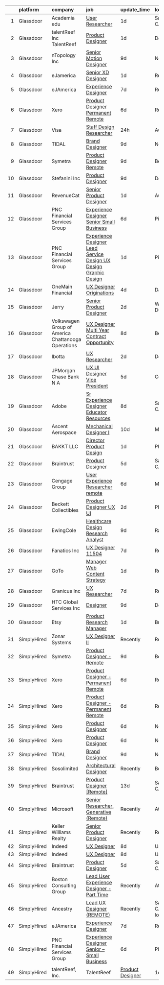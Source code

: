 

|    | platform    | company                                              | job                                                                                                                                                                                                                                                                                                                                                                                                                                                                                                                                                                                                                                                                                                                                                                                                                                                                                                                                                                                                                                                                                                                                                                                                                                                                                                                                                                                                                                                                                                                                                                                                                                                                                                                                                                                                                    | update_time   | location                       |
|---:|:------------|:-----------------------------------------------------|:-----------------------------------------------------------------------------------------------------------------------------------------------------------------------------------------------------------------------------------------------------------------------------------------------------------------------------------------------------------------------------------------------------------------------------------------------------------------------------------------------------------------------------------------------------------------------------------------------------------------------------------------------------------------------------------------------------------------------------------------------------------------------------------------------------------------------------------------------------------------------------------------------------------------------------------------------------------------------------------------------------------------------------------------------------------------------------------------------------------------------------------------------------------------------------------------------------------------------------------------------------------------------------------------------------------------------------------------------------------------------------------------------------------------------------------------------------------------------------------------------------------------------------------------------------------------------------------------------------------------------------------------------------------------------------------------------------------------------------------------------------------------------------------------------------------------------|:--------------|:-------------------------------|
|  1 | Glassdoor   | Academia edu                                         | [User Researcher](https://www.glassdoor.com/partner/jobListing.htm?pos=124&ao=1136043&s=58&guid=00000181285172bb8387b5ebab5e83f9&src=GD_JOB_AD&t=SR&vt=w&cs=1_3214677a&cb=1654238835787&jobListingId=1007910214555&jrtk=3-0-1g4k52sncpkml801-1g4k52snpmfra800-2cfd38210a17fdc2-)                                                                                                                                                                                                                                                                                                                                                                                                                                                                                                                                                                                                                                                                                                                                                                                                                                                                                                                                                                                                                                                                                                                                                                                                                                                                                                                                                                                                                                                                                                                                       | 1d            | San Francisco, CA              |
|  2 | Glassdoor   | talentReef  Inc    TalentReef                        | [Product Designer](https://www.glassdoor.com/partner/jobListing.htm?pos=110&ao=1136043&s=58&guid=00000181285172bb8387b5ebab5e83f9&src=GD_JOB_AD&t=SR&vt=w&ea=1&cs=1_a524263a&cb=1654238835786&jobListingId=1007911043927&jrtk=3-0-1g4k52sncpkml801-1g4k52snpmfra800-6a5450d85d0c0818-)                                                                                                                                                                                                                                                                                                                                                                                                                                                                                                                                                                                                                                                                                                                                                                                                                                                                                                                                                                                                                                                                                                                                                                                                                                                                                                                                                                                                                                                                                                                                 | 1d            | Denver, CO                     |
|  3 | Glassdoor   | nTopology Inc                                        | [Senior Motion Designer](https://www.glassdoor.com/partner/jobListing.htm?pos=113&ao=1136043&s=58&guid=00000181285172bb8387b5ebab5e83f9&src=GD_JOB_AD&t=SR&vt=w&cs=1_c5b4144d&cb=1654238835786&jobListingId=1007890535861&jrtk=3-0-1g4k52sncpkml801-1g4k52snpmfra800-37979c091a76f62f-)                                                                                                                                                                                                                                                                                                                                                                                                                                                                                                                                                                                                                                                                                                                                                                                                                                                                                                                                                                                                                                                                                                                                                                                                                                                                                                                                                                                                                                                                                                                                | 9d            | New York, NY                   |
|  4 | Glassdoor   | eJamerica                                            | [Senior XD Designer](https://www.glassdoor.com/partner/jobListing.htm?pos=109&ao=1136043&s=58&guid=00000181285172bb8387b5ebab5e83f9&src=GD_JOB_AD&t=SR&vt=w&ea=1&cs=1_5c02488a&cb=1654238835786&jobListingId=1007910259550&jrtk=3-0-1g4k52sncpkml801-1g4k52snpmfra800-4de8757ff4c289de-)                                                                                                                                                                                                                                                                                                                                                                                                                                                                                                                                                                                                                                                                                                                                                                                                                                                                                                                                                                                                                                                                                                                                                                                                                                                                                                                                                                                                                                                                                                                               | 1d            | Remote                         |
|  5 | Glassdoor   | eJAmerica                                            | [Experience Designer](https://www.glassdoor.com/partner/jobListing.htm?pos=108&ao=1136043&s=58&guid=00000181285172bb8387b5ebab5e83f9&src=GD_JOB_AD&t=SR&vt=w&ea=1&cs=1_3b439aaf&cb=1654238835785&jobListingId=1007895205737&jrtk=3-0-1g4k52sncpkml801-1g4k52snpmfra800-8c63d353db0b03fc-)                                                                                                                                                                                                                                                                                                                                                                                                                                                                                                                                                                                                                                                                                                                                                                                                                                                                                                                                                                                                                                                                                                                                                                                                                                                                                                                                                                                                                                                                                                                              | 7d            | Remote                         |
|  6 | Glassdoor   | Xero                                                 | [Product Designer   Permanent Remote](https://www.glassdoor.com/partner/jobListing.htm?pos=101&ao=1110586&s=58&guid=00000181285172bb8387b5ebab5e83f9&src=GD_JOB_AD&t=SR&vt=w&cs=1_5b9c3aa3&cb=1654238835784&jobListingId=1007898486047&cpc=149B3D5996025BBA&jrtk=3-0-1g4k52sncpkml801-1g4k52snpmfra800-f2f100f052777533--6NYlbfkN0COvs0giDBQSZxCgxtGlP9F2rqb7f8qKMvTQKRfo9Z2aBBfdNwhT-PCbca6Tg6UbeNWPOI8UpbUnCP0bRMoor8izCLFcPIohwnjXbM8R6zPXSmSXrDrJSKTfyGTndsF_jFwnqa3Swqi-kSvnrD7H-NEaOZ44T-NVfjfzab5GpcG1xbEPZQwt9F_69UQ6xmQOIAtCamxdLAnzz9lm4rtXNDFOBw1ga0b5A3v7hQdOdmbQGvWryw7d0QvWGy3S82dwNC0YuiRfZvBjtipJBuj7l-y7gsvqkvZm-3ACnJpKEbUFzmayoK3up1PaDMDP0DMK71NULHnEnRY_G7GiSiHdXKVKvPj_riSL731eo3qIUNhAiJn1BKIhj4Tureu45Uftxk4LB99ottDdgDNeiJESpoLCMq03ViYCJKIwpGWAFq-yhR7FoXte6PiUFzMQmPR_-VYYez7E6wl8nUmmSf75WJUMutYdZ-4TOJmfyDugFO0q5pJw0_Cm4WJAxdTJyKTVCIHy1bvm3OMZL5iN9rQosqypHyKugHKY3NUE5u08rC_D9fAJiWCj00s)                                                                                                                                                                                                                                                                                                                                                                                                                                                                                                                                                                                                                                                                                                                                                                                                                                                                                              | 6d            | Remote                         |
|  7 | Glassdoor   | Visa                                                 | [Staff Design Researcher](https://www.glassdoor.com/partner/jobListing.htm?pos=130&ao=1136043&s=58&guid=00000181285172bb8387b5ebab5e83f9&src=GD_JOB_AD&t=SR&vt=w&cs=1_615fc7e7&cb=1654238835790&jobListingId=1007914977157&jrtk=3-0-1g4k52sncpkml801-1g4k52snpmfra800-6e5edac88f45572f-)                                                                                                                                                                                                                                                                                                                                                                                                                                                                                                                                                                                                                                                                                                                                                                                                                                                                                                                                                                                                                                                                                                                                                                                                                                                                                                                                                                                                                                                                                                                               | 24h           | Austin, TX                     |
|  8 | Glassdoor   | TIDAL                                                | [Brand Designer](https://www.glassdoor.com/partner/jobListing.htm?pos=106&ao=1136043&s=58&guid=00000181285172bb8387b5ebab5e83f9&src=GD_JOB_AD&t=SR&vt=w&cs=1_2b495986&cb=1654238835785&jobListingId=1007891097548&jrtk=3-0-1g4k52sncpkml801-1g4k52snpmfra800-d0b78174f30ae43e-)                                                                                                                                                                                                                                                                                                                                                                                                                                                                                                                                                                                                                                                                                                                                                                                                                                                                                                                                                                                                                                                                                                                                                                                                                                                                                                                                                                                                                                                                                                                                        | 9d            | New York, NY                   |
|  9 | Glassdoor   | Symetra                                              | [Product Designer   Remote](https://www.glassdoor.com/partner/jobListing.htm?pos=102&ao=1110586&s=58&guid=00000181285172bb8387b5ebab5e83f9&src=GD_JOB_AD&t=SR&vt=w&cs=1_1d091e58&cb=1654238835785&jobListingId=1007890104304&cpc=8795CF9063CD573D&jrtk=3-0-1g4k52sncpkml801-1g4k52snpmfra800-f8a1560b546af90e--6NYlbfkN0DxLmO7NH_YTtLbOIMvJFqJGEF88__vqD2fZF7JxivJ0azNiCTgnfJhqK52DTe9kl2sy2Dlv6DaoUwtD1lcr_VUFi9zcdkx3Vgtf6Scv7oJRIAsORZZM_Q14PVCLqqJPo9ZaklYuJ7u3dTNUxyS30Tn3zR7Og7ssC3dylhHyexP2sE9zuLmBbOoxoqqy8D2DZ5tgg-v5L9mU5Cv3Fq_M816BGRKRXd6DnWgrJmyn8T18s6cw-t_QW7CP7b1zOiDiO5ZZaIjufkJ-fTBqOPcleqREnddNMChippJXjAdrcGyvaiqcSm5AKfqgqNLJ2ZHMy141FncKWCeJiID95olTaxj-N9klzKv5-qI883kRWt8CjHu1vWHnqrzUBMTKoDBtsIfG3ymrT2xleixQUvIveIScGpTVHu5RPEhmKk7xeldWuNDgokN8rDV9Me7PXKce271oWAQzkG5oq9DWTAE9gH3MxC9iNaja5rl-OSHFZvgLsTgk36GxXHrcvdDosgOkGMCQ-7IYS5juH-0K6aoBEk3hKL7jQZE_ixLtb-f40hWjhid-VN31WHIY5gZDQUGWUy7-2u6p2YEUQ%3D%3D)                                                                                                                                                                                                                                                                                                                                                                                                                                                                                                                                                                                                                                                                                                                                                                                                                                                                            | 9d            | Bellevue, WA                   |
| 10 | Glassdoor   | Stefanini  Inc                                       | [Product Designer](https://www.glassdoor.com/partner/jobListing.htm?pos=114&ao=1136043&s=58&guid=00000181285172bb8387b5ebab5e83f9&src=GD_JOB_AD&t=SR&vt=w&ea=1&cs=1_6fd617b2&cb=1654238835786&jobListingId=1007890544709&jrtk=3-0-1g4k52sncpkml801-1g4k52snpmfra800-640649f03ce3bf6b-)                                                                                                                                                                                                                                                                                                                                                                                                                                                                                                                                                                                                                                                                                                                                                                                                                                                                                                                                                                                                                                                                                                                                                                                                                                                                                                                                                                                                                                                                                                                                 | 9d            | Dearborn, MI                   |
| 11 | Glassdoor   | RevenueCat                                           | [Senior Product Designer](https://www.glassdoor.com/partner/jobListing.htm?pos=123&ao=1136043&s=58&guid=00000181285172bb8387b5ebab5e83f9&src=GD_JOB_AD&t=SR&vt=w&ea=1&cs=1_74b896c5&cb=1654238835787&jobListingId=1007909502147&jrtk=3-0-1g4k52sncpkml801-1g4k52snpmfra800-0f1041f47da76945-)                                                                                                                                                                                                                                                                                                                                                                                                                                                                                                                                                                                                                                                                                                                                                                                                                                                                                                                                                                                                                                                                                                                                                                                                                                                                                                                                                                                                                                                                                                                          | 1d            | Austin, TX                     |
| 12 | Glassdoor   | PNC Financial Services Group                         | [Experience Designer Senior   Small Business](https://www.glassdoor.com/partner/jobListing.htm?pos=104&ao=1110586&s=58&guid=00000181285172bb8387b5ebab5e83f9&src=GD_JOB_AD&t=SR&vt=w&cs=1_17a3eac1&cb=1654238835785&jobListingId=1007898489904&cpc=1160948BCBA38B5B&jrtk=3-0-1g4k52sncpkml801-1g4k52snpmfra800-0b6e9458dc5771be--6NYlbfkN0AMofH_6zXbiqn6xehDj89HQNfpf30LHk40Y3Yl5cZTpm-EXukPQNetNbgZyPcaSjnnT3XfE06LtZds3mBsuQ-BTNu2dTGXYDVYwklpSOcmtZA9pi-Ri-NdPDW1bWs5hw4qZOZHt7WUaIbQA38tbSj9ppXgh1lBS-W2OGO5lC8TS7Z2STiij-XA-cSVhq601whHivEXo4OPeNeGELleEdK-P7rXyWmd6dhY_fdW-GlASlVW-cRXGG-hx-sZEN5_hwLwKDx5uwtFmFZlF66LcMqBHd2n4BrPnD7SwakkFQLbk-c8xFnVHFoVQt4DQXv_pKBmXAJtcTWCSu6zeacGyYq-uChQeEKzbC3mIWj-C1Wc1BMNlvU5wgwTCD_ibgLNo8cvCEqs8Df9UeXFu4eNceEInJpWBYPFKCclaPgpb7OzDxdBlK8ka9AzqG2aaFNNY3ModirucJ506ZhDtpK6cr7b0F88DnLM4eC5_x4DJA7BusMdSIyIdacZUEvf1r01Av2JdiV-2IDsyczpp72sGetCFFsZas_IAHOWpCRTtyE3dU8GrrZYdmaiiIRKwBJcK0uBmswNLUVy7FKBtYbuEbZv0WaLAgiuyZd_Hdi87MyBW7C4Gww0cID360LTDZ3qUxMCsWjxdOVxh90Uq_y-ECX96_H-ubLQYrm8dlVSaIBDxyM7l2MpeXrCrVmgUzJkAIVxy1woymw-ygkSp-3eWfmNK5saCQvTfTPpaJNYUMDhlcnraCmQDCKYtGIvtFDti8sFtzeUthf1edu4qtt2pF_WJT5SSgOFuqmrt9DqKO8LKv5AtBorwT3FQCsWxgR3soHaqho_IuYRMgIv6lA-ArjtMUtpjNGs5zSQG8cuWZJs5KL1RV6NeVGOorKygVzUcXf9kG0ZbxoSh-EgCCkla_ZSRkMgDfODbKfqOJkGvMIp-gPy_BIpfI-UVDtZ3b8M6A1ey6JXuEDDpKpk01jWfzHHyzT2L3aPyvExO4JSzJQnD758HDnLYbC1x2RC4ur4wyKtoGaITHL_C9Wfl1-e6A4CCHwauTa2sE9Jg2iiweV3boV2HFpwIxMe6eAeTbrJXjbl-bqDJ6tt4MNe-hIHUSzRwq-0HPNF0fkSuhoBy7tKiBIcnnuOVIasCaISgSfgGZ6F977oHCRfFy92K001CR4SkkmLafeGt0Z8xZ5kJRz3dSc9-4h98QVPTMzxPybyiDPej2LbtHdO57y-Q2BMJIVVV1etIDDrFYqXAvzHSFJlNiETbhh7hXTngVXm6AYQBKsg_xke1tC7mZEiZSwm68mqaO-H7Wk_7pw%3D)                                                                                                        | 6d            | Pittsburgh, PA                 |
| 13 | Glassdoor   | PNC Financial Services Group                         | [Experience Designer Lead  Service Design  UX Design  Graphic Design ](https://www.glassdoor.com/partner/jobListing.htm?pos=105&ao=1110586&s=58&guid=00000181285172bb8387b5ebab5e83f9&src=GD_JOB_AD&t=SR&vt=w&cs=1_4ae57548&cb=1654238835785&jobListingId=1007909811222&cpc=8795CF9063CD573D&jrtk=3-0-1g4k52sncpkml801-1g4k52snpmfra800-f660ea2f247f7b44--6NYlbfkN0AMofH_6zXbiqn6xehDj89HQNfpf30LHk40Y3Yl5cZTpm-EXukPQNetNbgZyPcaSjlzxCjcqXpKjNzFi0IcXlGD241zTaxqoQYUoaBXR3HfkTEeYfcMe6mgGVv8b7Z7Z-e-b1tUQysCOVcpEj16Nz-3xJv0FT6HCsL90pBUWEmhNaxqdti5aetl3ITuS3U8iVZqzlqGJ2zEo3ypDLdQ31iXEG7noOij1XfiUi5_uQl5SuvZs0vuEncD-ITgKXhxWhTrL5c4SBRAuHw6k7M-jPYfcanmOGs1rPZEM2AGQFiSoFbguJ1_RU7sy3nfba40xB1qORtkmgpHhiS_WUNi91_oI6iNlIfx6eaGgnBdqY3mu2B6l4y_0pXEQx8GFbgGTDjKnQPongJojPEa41_Ac9Rt6JcGINgc323lMZ2C9b0wnPxS1KMvSg1SAjzSUyg_GWPwk7STNzC2kzqbS4LdaS89-7hf6sLf1jN1__g7Kgq2K_vLYDrzwqF8gJpeiQqFKUDb5akZaGLKMq9e7A-IGyZxWNGEIX02T8m9rppG0B28exFrKR_oX1B9CsPpTrjUCgtJc_wM5GghUkd1dt9zaf3Qr8yEo7mVo7CRn9ZJpQwC1RqG19XufLc4lEU_Q_zWoRy1fvqaDdmUE4sUvxjHtwvC_ydfts_ReA2NL3susa8DhOrmhMFFpY-M98s4M3rSHUBM9NCyALl20snCmFXxfC16vts1Z2ITa1DiIV84HuQLXNyZ-MAsisTCtm8WTi2oBgDiXRzDS_AtHOHsq8_KTNcyxS1VpC4z93LMS8aIV66zj1cBnindSOZX-5AVBl3nlD4eUH3n792TRdbE1nTVwuJmlgQct5OujnXVlenXBoiz5W4SHnBs3Zayo5y1mjfnw_xF8B-yTGlOpRdgEo_2S-_L8izZ6xcaPMRSD-xvnnT3GDzvwOUbWwNVUVfFOCT71EtEBt5PHMdv8_RvG9Yc4CsBDX42XRVKjhOl_M0u6in_uF6rwtnqZaZgV7v2VYMn38juXRUzq_Xz8ZquUfoWaA5g7Hf8a7HW_OVBCwZLaT9lF_ZKClmJfeN7IGytTMxqqCfLzApcxjE71svrHBN3rDXtqhEOZ7jCIyrWs8vgHbMiczDXyPHJop7EPCJ_jkXFB1C6HxnOKx7gtxIN42vXjcK3788g1lQBK2RhJ3j2bGBvJ3Z556DQOp_6KcUxtqWIdqc_GF8obOPX_P-DmF1w3At8alu34El1d6c3NXBhZbPz-HC10LNnZiQx6MmADvysIt1b5NcghYt5rjVRfuVlfQfA_LB7BqL9DQKmF9HQkV4iEsrU0FjEHwrtNczCXpt_zWpM8MMkhl9PKONdwpK-eX5BthmpOGQOT-BMpso0YJZfVQ%3D%3D) | 1d            | Pittsburgh, PA                 |
| 14 | Glassdoor   | OneMain Financial                                    | [UX Designer   Originations](https://www.glassdoor.com/partner/jobListing.htm?pos=103&ao=1110586&s=58&guid=00000181285172bb8387b5ebab5e83f9&src=GD_JOB_AD&t=SR&vt=w&cs=1_7a2bb68d&cb=1654238835785&jobListingId=1007901618504&cpc=149B3D5996025BBA&jrtk=3-0-1g4k52sncpkml801-1g4k52snpmfra800-c4dfa65c31e2c5ef--6NYlbfkN0Bjlu5n-gv5HO0Uw8oUWkLCzq7-4ueCq4bqHo-b0jTNgEo79qTxKEF1eiLEZ0uE3qcIjnOdlfvcx0pE-8UkqQdVr0sN_Ny3r9yAhO8-TDMk9ATEvxsclmM-D0tC8vstXNFqBIOsTMV5PuTi-RjlmQnprT6QhWkiwGS3ZnVxWYGq5GozAjdbpuWdiFpDMsqJVjf2WUPw-HdMBerF9jikFx0kid5NGkHMA2BF7MROqcnM0IZVWnqv6Lj94xjuKuNFLhLU5KjmBs79aCzWJDjP5Ypdm3MsnHW6YtZqmP939hukkfHmFwabvhrmyd3z58IktV4_eRm8VlFGP24hbAb9_ZoE0xDApJ1MGhdbdPiHE017ZZCloSPudFCBYrFi5TsWJ2g2MZyM2IWRX14GRwqtnvrknnvl3huB0T5TE3Kwk33x0eU36CdNoDjkO0Er0ftW8X4%3D)                                                                                                                                                                                                                                                                                                                                                                                                                                                                                                                                                                                                                                                                                                                                                                                                                                                                                                                                                                                                                         | 4d            | Dallas, TX                     |
| 15 | Glassdoor   | Jerry                                                | [Senior Product Designer](https://www.glassdoor.com/partner/jobListing.htm?pos=116&ao=1136043&s=58&guid=00000181285172bb8387b5ebab5e83f9&src=GD_JOB_AD&t=SR&vt=w&ea=1&cs=1_7bec7fef&cb=1654238835786&jobListingId=1007907523365&jrtk=3-0-1g4k52sncpkml801-1g4k52snpmfra800-6bb72da35d691644-)                                                                                                                                                                                                                                                                                                                                                                                                                                                                                                                                                                                                                                                                                                                                                                                                                                                                                                                                                                                                                                                                                                                                                                                                                                                                                                                                                                                                                                                                                                                          | 2d            | Washington, DC                 |
| 16 | Glassdoor   | Volkswagen Group of America   Chattanooga Operations | [UX Designer  Multi Year Contract Opportunity ](https://www.glassdoor.com/partner/jobListing.htm?pos=118&ao=1136043&s=58&guid=00000181285172bb8387b5ebab5e83f9&src=GD_JOB_AD&t=SR&vt=w&cs=1_3ee8d613&cb=1654238835787&jobListingId=1007893331255&jrtk=3-0-1g4k52sncpkml801-1g4k52snpmfra800-7fbc0297cae1dc83-)                                                                                                                                                                                                                                                                                                                                                                                                                                                                                                                                                                                                                                                                                                                                                                                                                                                                                                                                                                                                                                                                                                                                                                                                                                                                                                                                                                                                                                                                                                         | 8d            | Belmont, CA                    |
| 17 | Glassdoor   | Ibotta                                               | [UX Researcher](https://www.glassdoor.com/partner/jobListing.htm?pos=117&ao=1136043&s=58&guid=00000181285172bb8387b5ebab5e83f9&src=GD_JOB_AD&t=SR&vt=w&cs=1_95c10945&cb=1654238835786&jobListingId=1007907421405&jrtk=3-0-1g4k52sncpkml801-1g4k52snpmfra800-fc63711103f7c8f9-)                                                                                                                                                                                                                                                                                                                                                                                                                                                                                                                                                                                                                                                                                                                                                                                                                                                                                                                                                                                                                                                                                                                                                                                                                                                                                                                                                                                                                                                                                                                                         | 2d            | Denver, CO                     |
| 18 | Glassdoor   | JPMorgan Chase Bank  N A                             | [UX UI Designer  Vice President](https://www.glassdoor.com/partner/jobListing.htm?pos=127&ao=1136043&s=58&guid=00000181285172bb8387b5ebab5e83f9&src=GD_JOB_AD&t=SR&vt=w&cs=1_f3164eb5&cb=1654238835790&jobListingId=1007899789328&jrtk=3-0-1g4k52sncpkml801-1g4k52snpmfra800-ac1610630a29c4e2-)                                                                                                                                                                                                                                                                                                                                                                                                                                                                                                                                                                                                                                                                                                                                                                                                                                                                                                                                                                                                                                                                                                                                                                                                                                                                                                                                                                                                                                                                                                                        | 5d            | Columbus, OH                   |
| 19 | Glassdoor   | Adobe                                                | [Sr Experience Designer  Educator Resources](https://www.glassdoor.com/partner/jobListing.htm?pos=120&ao=1136043&s=58&guid=00000181285172bb8387b5ebab5e83f9&src=GD_JOB_AD&t=SR&vt=w&cs=1_c43e3773&cb=1654238835787&jobListingId=1007893244933&jrtk=3-0-1g4k52sncpkml801-1g4k52snpmfra800-cd94bf536e4bf0d1-)                                                                                                                                                                                                                                                                                                                                                                                                                                                                                                                                                                                                                                                                                                                                                                                                                                                                                                                                                                                                                                                                                                                                                                                                                                                                                                                                                                                                                                                                                                            | 8d            | San Francisco, CA              |
| 20 | Glassdoor   | Ascent Aerospace                                     | [Mechanical Designer I](https://www.glassdoor.com/partner/jobListing.htm?pos=107&ao=1136043&s=58&guid=00000181285172bb8387b5ebab5e83f9&src=GD_JOB_AD&t=SR&vt=w&cs=1_e9b7c3d4&cb=1654238835785&jobListingId=1007886866825&jrtk=3-0-1g4k52sncpkml801-1g4k52snpmfra800-a0e68a1a559d28e1-)                                                                                                                                                                                                                                                                                                                                                                                                                                                                                                                                                                                                                                                                                                                                                                                                                                                                                                                                                                                                                                                                                                                                                                                                                                                                                                                                                                                                                                                                                                                                 | 10d           | Macomb, MI                     |
| 21 | Glassdoor   | BAKKT LLC                                            | [Director  Product Design](https://www.glassdoor.com/partner/jobListing.htm?pos=125&ao=1136043&s=58&guid=00000181285172bb8387b5ebab5e83f9&src=GD_JOB_AD&t=SR&vt=w&cs=1_c025ff41&cb=1654238835789&jobListingId=1007911110688&jrtk=3-0-1g4k52sncpkml801-1g4k52snpmfra800-c12fb30d58cb3cce-)                                                                                                                                                                                                                                                                                                                                                                                                                                                                                                                                                                                                                                                                                                                                                                                                                                                                                                                                                                                                                                                                                                                                                                                                                                                                                                                                                                                                                                                                                                                              | 1d            | Phoenix, NY                    |
| 22 | Glassdoor   | Braintrust                                           | [Product Designer](https://www.glassdoor.com/partner/jobListing.htm?pos=111&ao=1136043&s=58&guid=00000181285172bb8387b5ebab5e83f9&src=GD_JOB_AD&t=SR&vt=w&ea=1&cs=1_8850dce0&cb=1654238835786&jobListingId=1007899902384&jrtk=3-0-1g4k52sncpkml801-1g4k52snpmfra800-ed1413bec79b9091-)                                                                                                                                                                                                                                                                                                                                                                                                                                                                                                                                                                                                                                                                                                                                                                                                                                                                                                                                                                                                                                                                                                                                                                                                                                                                                                                                                                                                                                                                                                                                 | 5d            | San Francisco, CA              |
| 23 | Glassdoor   | Cengage Group                                        | [User Experience Researcher  remote ](https://www.glassdoor.com/partner/jobListing.htm?pos=129&ao=1136043&s=58&guid=00000181285172bb8387b5ebab5e83f9&src=GD_JOB_AD&t=SR&vt=w&cs=1_cf5b4ff2&cb=1654238835790&jobListingId=1007899017363&jrtk=3-0-1g4k52sncpkml801-1g4k52snpmfra800-197842915890a400-)                                                                                                                                                                                                                                                                                                                                                                                                                                                                                                                                                                                                                                                                                                                                                                                                                                                                                                                                                                                                                                                                                                                                                                                                                                                                                                                                                                                                                                                                                                                   | 6d            | Massachusetts                  |
| 24 | Glassdoor   | Beckett Collectibles                                 | [Product Designer  UX UI ](https://www.glassdoor.com/partner/jobListing.htm?pos=126&ao=1136043&s=58&guid=00000181285172bb8387b5ebab5e83f9&src=GD_JOB_AD&t=SR&vt=w&ea=1&cs=1_b9a930fb&cb=1654238835790&jobListingId=1007905385347&jrtk=3-0-1g4k52sncpkml801-1g4k52snpmfra800-6421c9cc463ba712-)                                                                                                                                                                                                                                                                                                                                                                                                                                                                                                                                                                                                                                                                                                                                                                                                                                                                                                                                                                                                                                                                                                                                                                                                                                                                                                                                                                                                                                                                                                                         | 2d            | Plano, TX                      |
| 25 | Glassdoor   | EwingCole                                            | [Healthcare Design Research Analyst](https://www.glassdoor.com/partner/jobListing.htm?pos=128&ao=1136043&s=58&guid=00000181285172bb8387b5ebab5e83f9&src=GD_JOB_AD&t=SR&vt=w&cs=1_2143747b&cb=1654238835790&jobListingId=1007889871166&jrtk=3-0-1g4k52sncpkml801-1g4k52snpmfra800-0b41d4c9c490c6b5-)                                                                                                                                                                                                                                                                                                                                                                                                                                                                                                                                                                                                                                                                                                                                                                                                                                                                                                                                                                                                                                                                                                                                                                                                                                                                                                                                                                                                                                                                                                                    | 9d            | Raleigh, NC                    |
| 26 | Glassdoor   | Fanatics Inc                                         | [UX Designer    11504](https://www.glassdoor.com/partner/jobListing.htm?pos=122&ao=1136043&s=58&guid=00000181285172bb8387b5ebab5e83f9&src=GD_JOB_AD&t=SR&vt=w&cs=1_8174d658&cb=1654238835787&jobListingId=1007895831096&jrtk=3-0-1g4k52sncpkml801-1g4k52snpmfra800-add5d0e7e691f44f-)                                                                                                                                                                                                                                                                                                                                                                                                                                                                                                                                                                                                                                                                                                                                                                                                                                                                                                                                                                                                                                                                                                                                                                                                                                                                                                                                                                                                                                                                                                                                  | 7d            | Remote                         |
| 27 | Glassdoor   | GoTo                                                 | [Manager  Web Content Strategy](https://www.glassdoor.com/partner/jobListing.htm?pos=115&ao=1136043&s=58&guid=00000181285172bb8387b5ebab5e83f9&src=GD_JOB_AD&t=SR&vt=w&cs=1_d2790482&cb=1654238835786&jobListingId=1007910497836&jrtk=3-0-1g4k52sncpkml801-1g4k52snpmfra800-78ccaa84cafbe570-)                                                                                                                                                                                                                                                                                                                                                                                                                                                                                                                                                                                                                                                                                                                                                                                                                                                                                                                                                                                                                                                                                                                                                                                                                                                                                                                                                                                                                                                                                                                         | 1d            | Remote                         |
| 28 | Glassdoor   | Granicus Inc                                         | [UX Researcher](https://www.glassdoor.com/partner/jobListing.htm?pos=112&ao=1136043&s=58&guid=00000181285172bb8387b5ebab5e83f9&src=GD_JOB_AD&t=SR&vt=w&cs=1_52bbff91&cb=1654238835786&jobListingId=1007895684362&jrtk=3-0-1g4k52sncpkml801-1g4k52snpmfra800-73036ea470c15b20-)                                                                                                                                                                                                                                                                                                                                                                                                                                                                                                                                                                                                                                                                                                                                                                                                                                                                                                                                                                                                                                                                                                                                                                                                                                                                                                                                                                                                                                                                                                                                         | 7d            | Remote                         |
| 29 | Glassdoor   | HTC Global Services  Inc                             | [Designer](https://www.glassdoor.com/partner/jobListing.htm?pos=119&ao=1136043&s=58&guid=00000181285172bb8387b5ebab5e83f9&src=GD_JOB_AD&t=SR&vt=w&cs=1_027864b5&cb=1654238835787&jobListingId=1007890179229&jrtk=3-0-1g4k52sncpkml801-1g4k52snpmfra800-a3495020387db68d-)                                                                                                                                                                                                                                                                                                                                                                                                                                                                                                                                                                                                                                                                                                                                                                                                                                                                                                                                                                                                                                                                                                                                                                                                                                                                                                                                                                                                                                                                                                                                              | 9d            | Dearborn, MI                   |
| 30 | Glassdoor   | Etsy                                                 | [Product Research Manager](https://www.glassdoor.com/partner/jobListing.htm?pos=121&ao=1136043&s=58&guid=00000181285172bb8387b5ebab5e83f9&src=GD_JOB_AD&t=SR&vt=w&cs=1_03fbbc68&cb=1654238835787&jobListingId=1007911569083&jrtk=3-0-1g4k52sncpkml801-1g4k52snpmfra800-ff23b153c5085639-)                                                                                                                                                                                                                                                                                                                                                                                                                                                                                                                                                                                                                                                                                                                                                                                                                                                                                                                                                                                                                                                                                                                                                                                                                                                                                                                                                                                                                                                                                                                              | 1d            | Brooklyn, NY                   |
| 31 | SimplyHired | Zonar Systems                                        | [UX Designer II](https://www.simplyhired.com/job/T_6SbNfXD9l6PlLnkufxctSL3x4SLD_O-sO-t-_MyxCOgDqMHz4JiA?q=generative+designer)                                                                                                                                                                                                                                                                                                                                                                                                                                                                                                                                                                                                                                                                                                                                                                                                                                                                                                                                                                                                                                                                                                                                                                                                                                                                                                                                                                                                                                                                                                                                                                                                                                                                                         | Recently      | Remote                         |
| 32 | SimplyHired | Symetra                                              | [Product Designer - Remote](https://www.simplyhired.com/job/hSkWjaWMYgFhCFQx-vz3tfIowyPuP4lujgWiB5HyDVHP--PC0XA9tQ?q=generative+designer)                                                                                                                                                                                                                                                                                                                                                                                                                                                                                                                                                                                                                                                                                                                                                                                                                                                                                                                                                                                                                                                                                                                                                                                                                                                                                                                                                                                                                                                                                                                                                                                                                                                                              | 9d            | Bellevue, WA                   |
| 33 | SimplyHired | Xero                                                 | [Product Designer - Permanent Remote](https://www.simplyhired.com/job/K1mMEySX_5En41yC8hmkSVPppCHOvbNbjXzAaQ-BtdZcHUJ3z1V--Q?q=generative+designer)                                                                                                                                                                                                                                                                                                                                                                                                                                                                                                                                                                                                                                                                                                                                                                                                                                                                                                                                                                                                                                                                                                                                                                                                                                                                                                                                                                                                                                                                                                                                                                                                                                                                    | 6d            | Remote                         |
| 34 | SimplyHired | Xero                                                 | [Product Designer - Permanent Remote](https://www.simplyhired.com/job/K1mMEySX_5En41yC8hmkSVPppCHOvbNbjXzAaQ-BtdZcHUJ3z1V--Q?q=generative+designer)                                                                                                                                                                                                                                                                                                                                                                                                                                                                                                                                                                                                                                                                                                                                                                                                                                                                                                                                                                                                                                                                                                                                                                                                                                                                                                                                                                                                                                                                                                                                                                                                                                                                    | 6d            | Remote                         |
| 35 | SimplyHired | Xero                                                 | [Product Designer](https://www.simplyhired.com/job/JZHhONnCJ-faHo-GeUgGdSwrHuGwhnYt9sd0NRKOI1M15yLpQamHwA?q=generative+designer)                                                                                                                                                                                                                                                                                                                                                                                                                                                                                                                                                                                                                                                                                                                                                                                                                                                                                                                                                                                                                                                                                                                                                                                                                                                                                                                                                                                                                                                                                                                                                                                                                                                                                       | 6d            | New York, NY                   |
| 36 | SimplyHired | Xero                                                 | [Product Designer](https://www.simplyhired.com/job/JZHhONnCJ-faHo-GeUgGdSwrHuGwhnYt9sd0NRKOI1M15yLpQamHwA?q=generative+designer)                                                                                                                                                                                                                                                                                                                                                                                                                                                                                                                                                                                                                                                                                                                                                                                                                                                                                                                                                                                                                                                                                                                                                                                                                                                                                                                                                                                                                                                                                                                                                                                                                                                                                       | 6d            | New York, NY                   |
| 37 | SimplyHired | TIDAL                                                | [Brand Designer](https://www.simplyhired.com/job/ZBcysQpgm3qF8SHw4Kif5YPfseyC73-o1_USw53eFxTUTT1aY_IWpQ?q=generative+designer)                                                                                                                                                                                                                                                                                                                                                                                                                                                                                                                                                                                                                                                                                                                                                                                                                                                                                                                                                                                                                                                                                                                                                                                                                                                                                                                                                                                                                                                                                                                                                                                                                                                                                         | 9d            | New York, NY                   |
| 38 | SimplyHired | Sosolimited                                          | [Architectural Designer](https://www.simplyhired.com/job/1wnZZjS_T2B-Khb33FLg8m5W26VpFJO-O7M0joPbDLzOi2-l3WqCTg?q=generative+designer)                                                                                                                                                                                                                                                                                                                                                                                                                                                                                                                                                                                                                                                                                                                                                                                                                                                                                                                                                                                                                                                                                                                                                                                                                                                                                                                                                                                                                                                                                                                                                                                                                                                                                 | Recently      | Boston, MA                     |
| 39 | SimplyHired | Braintrust                                           | [Product Designer [Remote]](https://www.simplyhired.com/job/TlICd5XP78EmcV9sHRkyx_msTxo2GpZZqXJTmX6nRWX-ph9csq2xjQ?q=generative+designer)                                                                                                                                                                                                                                                                                                                                                                                                                                                                                                                                                                                                                                                                                                                                                                                                                                                                                                                                                                                                                                                                                                                                                                                                                                                                                                                                                                                                                                                                                                                                                                                                                                                                              | 13d           | San Francisco, CA              |
| 40 | SimplyHired | Microsoft                                            | [Senior Researcher, Generative (Remote)](https://www.simplyhired.com/job/N8_2Y_TBz7r2NNi-cIfpYA8YCN05ji2g7apMfApI9Lyp0i8O8aJ_iQ?q=generative+designer)                                                                                                                                                                                                                                                                                                                                                                                                                                                                                                                                                                                                                                                                                                                                                                                                                                                                                                                                                                                                                                                                                                                                                                                                                                                                                                                                                                                                                                                                                                                                                                                                                                                                 | Recently      | Atlanta, GA                    |
| 41 | SimplyHired | Keller Williams Realty                               | [Senior Product Designer](https://www.simplyhired.com/job/j0nyWMRNxtcQstMHVo3bfqDjeJws-b_GqlnSDyYB7lIYlZcptTnnBQ?q=generative+designer)                                                                                                                                                                                                                                                                                                                                                                                                                                                                                                                                                                                                                                                                                                                                                                                                                                                                                                                                                                                                                                                                                                                                                                                                                                                                                                                                                                                                                                                                                                                                                                                                                                                                                | Recently      | Remote                         |
| 42 | SimplyHired | Indeed                                               | [UX Designer](https://www.simplyhired.com/job/7GiZIE7D3Vdy_WwQaWJKRxT3iPyT6Rqzli4Zo5eTP3IEz4tsOt1bKA?q=generative+designer)                                                                                                                                                                                                                                                                                                                                                                                                                                                                                                                                                                                                                                                                                                                                                                                                                                                                                                                                                                                                                                                                                                                                                                                                                                                                                                                                                                                                                                                                                                                                                                                                                                                                                            | 8d            | United States                  |
| 43 | SimplyHired | Indeed                                               | [UX Designer](https://www.simplyhired.com/job/7GiZIE7D3Vdy_WwQaWJKRxT3iPyT6Rqzli4Zo5eTP3IEz4tsOt1bKA?q=generative+designer)                                                                                                                                                                                                                                                                                                                                                                                                                                                                                                                                                                                                                                                                                                                                                                                                                                                                                                                                                                                                                                                                                                                                                                                                                                                                                                                                                                                                                                                                                                                                                                                                                                                                                            | 8d            | United States                  |
| 44 | SimplyHired | Braintrust                                           | [Product Designer](https://www.simplyhired.com/job/Cmb_VDTCbQLwKow1y4TmxFyRZHTm7FIDHTLzwmEEKyf5ni1huI2rXw?q=generative+designer)                                                                                                                                                                                                                                                                                                                                                                                                                                                                                                                                                                                                                                                                                                                                                                                                                                                                                                                                                                                                                                                                                                                                                                                                                                                                                                                                                                                                                                                                                                                                                                                                                                                                                       | 5d            | San Francisco, CA              |
| 45 | SimplyHired | Boston Consulting Group                              | [Lead User Experience Designer - Part Time](https://www.simplyhired.com/job/gYjUeld-lwSGizzANfpAXPMQqi2bVP1O38mRkZ0wSHIf9-ROYcUZ2g?q=generative+designer)                                                                                                                                                                                                                                                                                                                                                                                                                                                                                                                                                                                                                                                                                                                                                                                                                                                                                                                                                                                                                                                                                                                                                                                                                                                                                                                                                                                                                                                                                                                                                                                                                                                              | Recently      | Atlanta, GA                    |
| 46 | SimplyHired | Ancestry                                             | [Lead UX Designer (REMOTE)](https://www.simplyhired.com/job/lItMomZHRnuWtvbHmGuDq233wq6fe10l_JFKmUjC0KHCiL9xdpd4mw?q=generative+designer)                                                                                                                                                                                                                                                                                                                                                                                                                                                                                                                                                                                                                                                                                                                                                                                                                                                                                                                                                                                                                                                                                                                                                                                                                                                                                                                                                                                                                                                                                                                                                                                                                                                                              | Recently      | San Francisco, CA +8 locations |
| 47 | SimplyHired | eJAmerica                                            | [Experience Designer](https://www.simplyhired.com/job/l9NLxdlfFtwE7VRdyjxb-3bmIUj3kEMOkHRc-T5Nq1hpslNiFrh9-g?q=generative+designer)                                                                                                                                                                                                                                                                                                                                                                                                                                                                                                                                                                                                                                                                                                                                                                                                                                                                                                                                                                                                                                                                                                                                                                                                                                                                                                                                                                                                                                                                                                                                                                                                                                                                                    | 7d            | Remote                         |
| 48 | SimplyHired | PNC Financial Services Group                         | [Experience Designer Senior – Small Business](https://www.simplyhired.com/job/tL18cTd-H6axGzz0Rtc_UcpJkx5OE_yaAczUuBVGf-fwpnmrZ0HMNw?q=generative+designer)                                                                                                                                                                                                                                                                                                                                                                                                                                                                                                                                                                                                                                                                                                                                                                                                                                                                                                                                                                                                                                                                                                                                                                                                                                                                                                                                                                                                                                                                                                                                                                                                                                                            | 6d            | Pittsburgh, PA                 |
| 49 | SimplyHired | talentReef, Inc. | TalentReef                        | [Product Designer](https://www.simplyhired.com/job/xLANfNLVVYfVdmZWcOK7opNrlMn794c91lOaANngIaI-HrAVJYAwRA?q=generative+designer)                                                                                                                                                                                                                                                                                                                                                                                                                                                                                                                                                                                                                                                                                                                                                                                                                                                                                                                                                                                                                                                                                                                                                                                                                                                                                                                                                                                                                                                                                                                                                                                                                                                                                       | 1d            | Denver, CO                     |